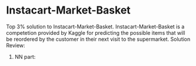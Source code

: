 # Instacart-Market-Basket
Top 3% solution to Instacart-Market-Basket.
Instacart-Market-Basket is a competetion provided by Kaggle for predicting the possible
items that will be reordered by the customer in their next visit to the supermarket.
Solution Review:
  1. NN part:
     
